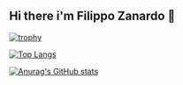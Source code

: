 ## Hi there i'm Filippo Zanardo 👋

[![trophy](https://github-profile-trophy.vercel.app/?username=filippozanardo)](https://github.com/ryo-ma/github-profile-trophy)

[![Top Langs](https://github-readme-stats.vercel.app/api/top-langs/?username=filippozanardo)](https://github.com/anuraghazra/github-readme-stats)

[![Anurag's GitHub stats](https://github-readme-stats.vercel.app/api?username=filippozanardo)](https://github.com/anuraghazra/github-readme-stats)
<!--
**filippozanardo/filippozanardo** is a ✨ _special_ ✨ repository because its `README.md` (this file) appears on your GitHub profile.

Here are some ideas to get you started:

- 🔭 I’m currently working on ...
- 🌱 I’m currently learning ...
- 👯 I’m looking to collaborate on ...
- 🤔 I’m looking for help with ...
- 💬 Ask me about ...
- 📫 How to reach me: ...
- 😄 Pronouns: ...
- ⚡ Fun fact: ...
-->
